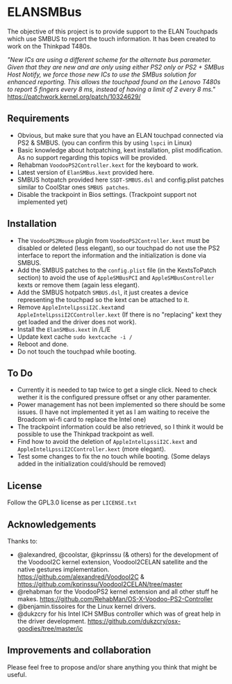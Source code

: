 # ELANSMBus

The objective of this project is to provide support to the ELAN Touchpads which use SMBUS to report the touch information. It has been created to work on the Thinkpad T480s.

*"New ICs are using a different scheme for the alternate bus parameter.
Given that they are new and are only using either PS2 only or PS2 + SMBus Host Notify, we force those new ICs to use the SMBus solution for enhanced reporting.
This allows the touchpad found on the Lenovo T480s to report 5 fingers every 8 ms, instead of having a limit of 2 every 8 ms."*
https://patchwork.kernel.org/patch/10324629/

## Requirements
- Obvious, but make sure that you have an ELAN touchpad connected via PS2 & SMBUS. (you can confirm this by using `lspci` in Linux)
- Basic knowledge about hotpatching, kext installation, plist modification. As no support regarding this topics will be provided.
- Rehabman `VoodooPS2Controller.kext` for the keyboard to work. 
- Latest version of `ElanSMBus.kext` provided here. 
- SMBUS hotpatch provided here `SSDT-SMBUS.dsl` and config.plist patches similar to CoolStar ones `SMBUS patches`. 
- Disable the trackpoint in Bios settings. (Trackpoint support not implemented yet)

## Installation

- The `VoodooPS2Mouse` plugin from `VoodooPS2Controller.kext` must be disabled or deleted (less elegant), so our touchpad do not use the PS2 interface to report the information and the initialization is done via SMBUS.
- Add the SMBUS patches to the `config.plist` file (in the KextsToPatch section) to avoid the use of `AppleSMBusPCI` and `AppleSMBusController` kexts or remove them (again less elegant).
- Add the SMBUS hotpatch `SMBUS.dsl`, it just creates a device representing the touchpad so the kext can be attached to it.
- Remove `AppleIntelLpssiI2C.kext`and `AppleIntelLpssiI2CController.kext` (If there is no "replacing" kext they get loaded and the driver does not work).
- Install the `ElanSMBus.kext` in /L/E
- Update kext cache `sudo kextcache -i /`
- Reboot and done.
- Do not touch the touchpad while booting. 

## To Do

- Currently it is needed to tap twice to get a single click. Need to check wether it is the configured pressure offset or any other paramenter.
- Power management has not been implemented so there should be some issues. (I have not implemented it yet as I am waiting to receive the Broadcom wi-fi card to replace the Intel one)
- The trackpoint information could be also retrieved, so I think it would be possible to use the Thinkpad trackpoint as well.
- Find how to avoid the deletion of `AppleIntelLpssiI2C.kext` and `AppleIntelLpssiI2CController.kext` (more elegant).
- Test some changes to fix the no touch while booting. (Some delays added in the initialization could/should be removed)

## License

Follow the GPL3.0 license as per `LICENSE.txt`

## Acknowledgements

Thanks to:
- @alexandred, @coolstar, @kprinssu (& others) for the development of the VoodooI2C kernel extension, VoodooI2CELAN satellite and the native gestures implementation. https://github.com/alexandred/VoodooI2C & https://github.com/kprinssu/VoodooI2CELAN/tree/master
- @rehabman for the VoodooPS2 kernel extension and all other stuff he makes. https://github.com/RehabMan/OS-X-Voodoo-PS2-Controller
- @benjamin.tissoires for the Linux kernel drivers.
- @dukzcry for his Intel ICH SMBus controller which was of great help in the driver development. https://github.com/dukzcry/osx-goodies/tree/master/ic 

## Improvements and collaboration

Please feel free to propose and/or share anything you think that might be useful.

